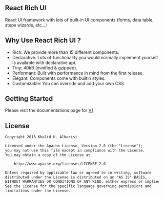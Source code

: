 ## React Rich UI

React UI framework with lots of built-in UI components (forms, data table, steps wizards, etc...)

## Why Use React Rich UI ?

- Rich: We provide more than 15 different components.
- Declarative: Lots of functionality you would normally implement yourself is available with declarative api.
- Tiny: 40kB (minified & gzipped).
- Performant: Built with performance in mind from the first release.
- Elegant: Components come with builtin styles.
- Customizable: You can override and add your own CSS.

## Getting Started

Please visit the documentations page for [V1](/docs/v1/get-started).

## License

```txt
Copyright 2016 Khalid H. Alharisi

Licensed under the Apache License, Version 2.0 (the "License");
you may not use this file except in compliance with the License.
You may obtain a copy of the License at

    http://www.apache.org/licenses/LICENSE-2.0

Unless required by applicable law or agreed to in writing, software
distributed under the License is distributed on an "AS IS" BASIS,
WITHOUT WARRANTIES OR CONDITIONS OF ANY KIND, either express or implied.
See the License for the specific language governing permissions and
limitations under the License.
```

